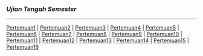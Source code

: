 ### ***Ujian Tengah Semester*** 

---
[Pertemuan1](Pertemuan1.md) | [Pertemuan2](Pertemuan2.md) | [Pertemuan3](Pertemuan3.md) | [Pertemuan4](Pertemuan4.md) | [Pertemuan5](Pertemuan5.md) | [Pertemuan6](Pertemuan6.md) | [Pertemuan7](Pertemuan7.md) | [Pertemuan8](Pertemuan8.md) | [Pertemuan9](Pertemuan9.md) | [Pertemuan10](Pertemuan10.md) | [Pertemuan11](Pertemuan11.md) | [Pertemuan12](Pertemuan12.md) | [Pertemuan13](Pertemuan13.md) | [Pertemuan14](Pertemuan14.md) | [Pertemuan15](Pertemuan15.md) | [Pertemuan16](Pertemuan16.md)